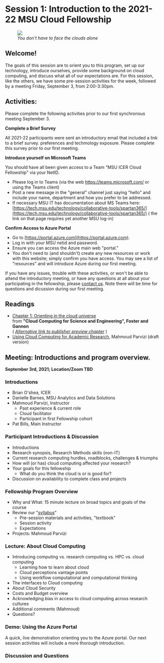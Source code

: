 # Session 1: Introduction to the 2021-22 MSU Cloud Fellowship

<figure>    
  <img src="../img/facing_the_atlantic_clouds_psbills_2021.gif" />
  <figcaption><em>You don't have to face the clouds alone</em></figcaption>
</figure>


## Welcome! 

The goals of this session are to orient you to this program, set up our technology, introduce ourselves, provide some background on cloud computing, and discuss what all of our expectations are.    For this session, like the others, we have some pre-session activities for the week, followed by a meeting Friday, September 3, from 2:00-3:30pm.  


## Activities:

Please complete the following activities prior to our first synchronous meeting September 3. 

**Complete a Brief Survey**

All 2021-22 participants were sent an introductory email that included a link to a brief survey.  preferences and techmology exposure.   Please complete this survey prior to our first meeting. 


**Introduce yourself on Microsoft Teams**
 
You should have all been given access to a Team "MSU ICER Cloud Fellowship" via your NetID.  

  * Please log in to Teams (via the web https://teams.microsoft.com/ or using the Teams client)
  * Post a new message in the "general" channel just saying "hello" and include your name, department and how you prefer to be addressed.   
  * If necessary MSU IT has documentation about MS Teams here:  [https://tech.msu.edu/technology/collaborative-tools/spartan365/](https://tech.msu.edu/technology/collaborative-tools/spartan365/)  ( the link on that page requires yet another MSU log-in)

**Confirm Access to Azure Portal**

  * Go to [https://portal.azure.com](https://portal.azure.com).
  * Log in with your MSU netid and password.
  * Ensure you can access the Azure main web "portal."  
  * You don't need to (and shouldn't) create any new resources or work with this website; simply confirm you have access.   You may see a list of "resources" and will introduce Azure during our first meeting. 

If you have any issues, trouble with these activities, or won't be able to attend the introductory meeting, or have any questions at all about your participating in the fellowship, please [contact us](contact.md).  Note there will be time for questions and dicussion during our first meeting. 

## Readings  

  * [Chapter 1: Orienting in the cloud universe](https://s3.us-east-2.amazonaws.com/a-book/Orienting.html) <br>from **"Cloud Computing for Science and Engineering", Foster and Gannon**  
     ( *[Alternative link to publisher preview chapter](https://mitpress.ublish.com/ereader/239/?preview#page/1)*  )
  * [Using Cloud Computing for Academic Research](../references/DRAFT_cloud_computing_for_academic_research_parvizi_2021.pdf), Mahmoud Parvizi (draft version)

    
## Meeting: Introductions and program overview. 

**September 3rd, 2021;  Location/Zoom TBD**

### Introductions
  * Brian O'shea, ICER
  * Danielle Barnes, MSU Analytics and Data Solutions
  * Mahmoud Parvizi, Instructor
     - Past experience & current role
     - Cloud facilitator
     - Participant in first Fellowship cohort
  * Pat Bills, Main Instructor
  
### Participant Introductions & Discussion

  * Introductions
  * Research synopsis, Research Methods skills (non-IT)
  * Current research computing hurdles, roadblocks, challenges & triumphs
  * How will (or has) cloud computing affected your research?
  * Your goals for this fellowship
    * What do you think the cloud is or is good for?
  * Discussion on availability to complete class and projects
  
### Fellowship Program Overview

  * Why and What: 15 minute lecture on broad topics and goals of the course 
  * Review our "[syllabus](../index.md#syllabus)"
     * Pre-session materials and activities, "textbook"
     * Session activity
     * Expectations
  * Projects: Mahmoud Parvizi

### Lecture: About Cloud Computing <!-- []](lecture_introduction_to_cloud_computing_research.md -->
  
  * Introducing computing vs. research computing vs. HPC vs. cloud computing
     - Learning how to learn about cloud
     - Cloud perceptions vantage points
     - Using workflow computational and computational thinking 
  * The interfaces to Cloud computing <!--  [ ]](intro_to_cloud_interfaces.md) -->
  * About Cloud Security
  * Costs and Budget overview
  * Acknowledging bias in access to cloud computing across research cultures
  * Additional comments (Mahmoud)
  * Questions?

### Demo: Using the Azure Portal

A quick, live demonstration orienting you to the Azure portal.  Our next session activities will include a more thorough introduction. 

### Discussion and Questions
